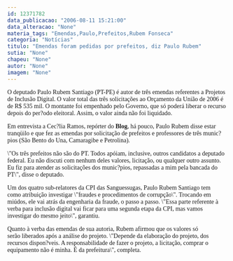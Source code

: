 ```yaml
---
id: 12371782
data_publicacao: "2006-08-11 15:21:00"
data_alteracao: "None"
materia_tags: "Emendas,Paulo,Prefeitos,Rubem Fonseca"
categoria: "Notícias"
titulo: "Emendas foram pedidas por prefeitos, diz Paulo Rubem"
sutia: "None"
chapeu: "None"
autor: "None"
imagem: "None"
---
```

<p><P><FONT face=Verdana>O deputado Paulo Rubem Santiago (PT-PE)&nbsp;é autor de três emendas referentes a Projetos de Inclusão Digital. O valor total das três solicitações ao Orçamento&nbsp;da União de 2006 é de R$ 535 mil.&nbsp;O montante&nbsp;foi empenhado pelo Governo, que só poderá liberar o recurso depois do per?odo eleitoral. Assim, o valor ainda não foi liquidado. </FONT></P></p>
<p><P><FONT face=Verdana>Em entrevista a Cec?lia Ramos,&nbsp;repórter do&nbsp;<B>Blog</B>, há pouco, Paulo Rubem disse estar tranqüilo e que fez as emendas por solicitação de prefeitos e&nbsp;professores de três munic?pios (São Bento do Una, Camaragibe e Petrolina).</FONT></P></p>
<p><P><FONT face=Verdana>\"Os três prefeitos não são do PT. Todos apóiam, inclusive, outros candidatos a deputado federal. Eu não discuti com nenhum deles valores,&nbsp;licitação, ou qualquer outro assunto. Eu fiz para atender as solicitações dos munic?pios, repassadas a mim pela bancada do PT\", disse o deputado. </FONT></P></p>
<p><P><FONT face=Verdana>Um dos quatro sub-relatores da CPI das Sanguessugas, Paulo Rubem Santiago&nbsp;tem como&nbsp;atribuição investigar \"fraudes e procedimentos de corrupção\".&nbsp;Trocando em miúdos,&nbsp;ele&nbsp;vai atrás da engenharia da fraude, o passo a passo.&nbsp;\"Essa parte referente à verba para inclusão digital vai ficar para uma segunda etapa da CPI, mas vamos investigar do mesmo jeito\", garantiu.</FONT></P></p>
<p><P><FONT face=Verdana>Quanto à&nbsp;verba das emendas de sua autoria, Rubem&nbsp;afirmou que os valores só serão&nbsp;liberados após a análise do projeto. \"Depende da elaboração do projeto, dos recursos dispon?veis. A responsabilidade&nbsp;de fazer o projeto, a licitação, comprar o equipamento não é minha. É da prefeitura\", completa.</FONT></P> </p>
